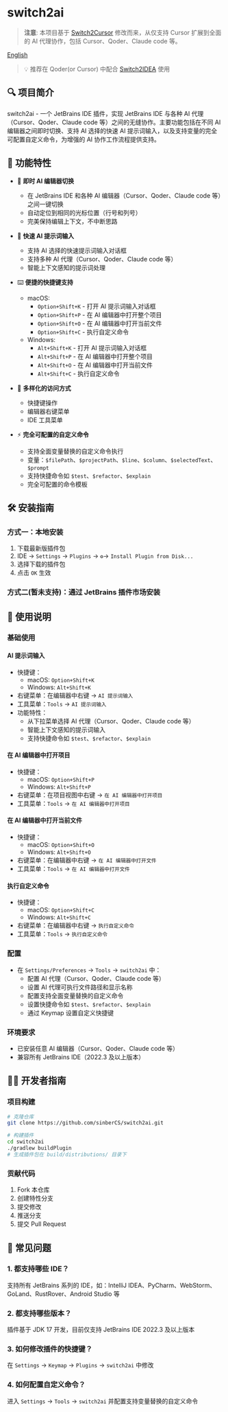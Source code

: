 # switch2ai

> **注意**: 本项目基于 [Switch2Cursor](https://github.com/qczone/switch2cursor) 修改而来，从仅支持 Cursor 扩展到全面的 AI 代理协作，包括 Cursor、Qoder、Claude code 等。

[English](README.md)

> 💡 推荐在 Qoder(or Cursor) 中配合 [Switch2IDEA](https://github.com/qczone/switch2idea) 使用


## 🔍 项目简介
switch2ai - 一个 JetBrains IDE 插件，实现 JetBrains IDE 与各种 AI 代理（Cursor、Qoder、Claude code 等）之间的无缝协作。主要功能包括在不同 AI 编辑器之间即时切换、支持 AI 选择的快速 AI 提示词输入，以及支持变量的完全可配置自定义命令，为增强的 AI 协作工作流程提供支持。


## 🌟 功能特性

- 🚀 **即时 AI 编辑器切换**
  - 在 JetBrains IDE 和各种 AI 编辑器（Cursor、Qoder、Claude code 等）之间一键切换
  - 自动定位到相同的光标位置（行号和列号）
  - 完美保持编辑上下文，不中断思路

- 🤖 **快速 AI 提示词输入**
  - 支持 AI 选择的快速提示词输入对话框
  - 支持多种 AI 代理（Cursor、Qoder、Claude code 等）
  - 智能上下文感知的提示词处理

- ⌨️ **便捷的快捷键支持**
  - macOS:
    - `Option+Shift+K` - 打开 AI 提示词输入对话框
    - `Option+Shift+P` - 在 AI 编辑器中打开整个项目
    - `Option+Shift+O` - 在 AI 编辑器中打开当前文件
    - `Option+Shift+C` - 执行自定义命令
  - Windows:
    - `Alt+Shift+K` - 打开 AI 提示词输入对话框
    - `Alt+Shift+P` - 在 AI 编辑器中打开整个项目
    - `Alt+Shift+O` - 在 AI 编辑器中打开当前文件
    - `Alt+Shift+C` - 执行自定义命令

- 🔧 **多样化的访问方式**
  - 快捷键操作
  - 编辑器右键菜单
  - IDE 工具菜单

- ⚡ **完全可配置的自定义命令**
  - 支持全面变量替换的自定义命令执行
  - 变量：`$filePath`、`$projectPath`、`$line`、`$column`、`$selectedText`、`$prompt`
  - 支持快捷命令如 `$test`、`$refactor`、`$explain`
  - 完全可配置的命令模板

## 🛠️ 安装指南

### 方式一：本地安装
1. 下载最新版插件包
2. IDE → `Settings` → `Plugins` → `⚙️`→ `Install Plugin from Disk...`
3. 选择下载的插件包
4. 点击 `OK` 生效

### 方式二(暂未支持)：通过 JetBrains 插件市场安装

## 🚀 使用说明

### 基础使用

#### AI 提示词输入
- 快捷键：
  - macOS: `Option+Shift+K` 
  - Windows: `Alt+Shift+K`
- 右键菜单：在编辑器中右键 → `AI 提示词输入`
- 工具菜单：`Tools` → `AI 提示词输入`
- 功能特性：
  - 从下拉菜单选择 AI 代理（Cursor、Qoder、Claude code 等）
  - 智能上下文感知的提示词输入
  - 支持快捷命令如 `$test`、`$refactor`、`$explain`

#### 在 AI 编辑器中打开项目
- 快捷键：
  - macOS: `Option+Shift+P` 
  - Windows: `Alt+Shift+P`
- 右键菜单：在项目视图中右键 → `在 AI 编辑器中打开项目`
- 工具菜单：`Tools` → `在 AI 编辑器中打开项目`

#### 在 AI 编辑器中打开当前文件
- 快捷键：
  - macOS: `Option+Shift+O` 
  - Windows: `Alt+Shift+O`
- 右键菜单：在编辑器中右键 → `在 AI 编辑器中打开文件`
- 工具菜单：`Tools` → `在 AI 编辑器中打开文件`

#### 执行自定义命令
- 快捷键：
  - macOS: `Option+Shift+C` 
  - Windows: `Alt+Shift+C`
- 右键菜单：在编辑器中右键 → `执行自定义命令`
- 工具菜单：`Tools` → `执行自定义命令`

### 配置
- 在 `Settings/Preferences` → `Tools` → `switch2ai` 中：
  - 配置 AI 代理（Cursor、Qoder、Claude code 等）
  - 设置 AI 代理可执行文件路径和显示名称
  - 配置支持全面变量替换的自定义命令
  - 设置快捷命令如 `$test`、`$refactor`、`$explain`
  - 通过 Keymap 设置自定义快捷键

### 环境要求
- 已安装任意 AI 编辑器（Cursor、Qoder、Claude code 等）
- 兼容所有 JetBrains IDE（2022.3 及以上版本）

## 🧑‍💻 开发者指南

### 项目构建
```bash
# 克隆仓库
git clone https://github.com/sinberCS/switch2ai.git 

# 构建插件
cd switch2ai
./gradlew buildPlugin  
# 生成插件包在 build/distributions/ 目录下
```

### 贡献代码
1. Fork 本仓库
2. 创建特性分支
3. 提交修改
4. 推送分支
5. 提交 Pull Request

## 🙋 常见问题 

### 1. 都支持哪些 IDE？
支持所有 JetBrains 系列的 IDE，如：IntelliJ IDEA、PyCharm、WebStorm、GoLand、RustRover、Android Studio 等

### 2. 都支持哪些版本？
插件基于 JDK 17 开发，目前仅支持 JetBrains IDE 2022.3 及以上版本

### 3. 如何修改插件的快捷键？
在 `Settings` → `Keymap` → `Plugins` → `switch2ai` 中修改

### 4. 如何配置自定义命令？
进入 `Settings` → `Tools` → `switch2ai` 并配置支持变量替换的自定义命令
